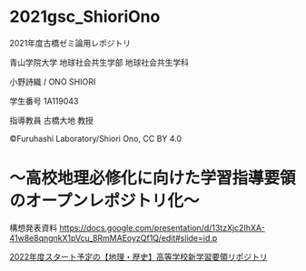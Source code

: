 # 2021gsc_ShioriOno
2021年度古橋ゼミ論用レポジトリ

青山学院大学 地球社会共生学部 地球社会共生学科

小野詩織 / ONO SHIORI

学生番号 1A119043

指導教員 古橋大地 教授

©︎Furuhashi Laboratory/Shiori Ono, CC BY 4.0

# 〜高校地理必修化に向けた学習指導要領のオープンレポジトリ化〜

構想発表資料
https://docs.google.com/presentation/d/13tzXjc2IhXA-41w8e8qngnkX1pVcu_8RmMAEoyzQf1Q/edit#slide=id.p

[2022年度スタート予定の【地理・歴史】高等学校新学習要領リポジトリ](https://github.com/furuhashilab/courseofstudy4highschool2022japan)
